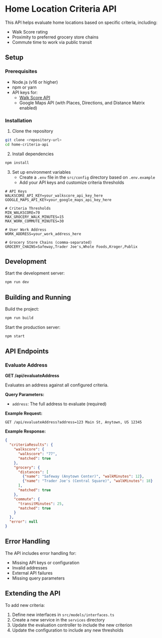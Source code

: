# Home Location Criteria API

This API helps evaluate home locations based on specific criteria, including:
- Walk Score rating
- Proximity to preferred grocery store chains
- Commute time to work via public transit

## Setup

### Prerequisites
- Node.js (v16 or higher)
- npm or yarn
- API keys for:
  - [Walk Score API](https://www.walkscore.com/professional/api.php)
  - Google Maps API (with Places, Directions, and Distance Matrix enabled)

### Installation

1. Clone the repository
```bash
git clone <repository-url>
cd home-criteria-api
```

2. Install dependencies
```bash
npm install
```

3. Set up environment variables
   - Create a `.env` file in the `src/config` directory based on `.env.example`
   - Add your API keys and customize criteria thresholds

```
# API Keys
WALKSCORE_API_KEY=your_walkscore_api_key_here
GOOGLE_MAPS_API_KEY=your_google_maps_api_key_here

# Criteria Thresholds
MIN_WALKSCORE=70
MAX_GROCERY_WALK_MINUTES=15
MAX_WORK_COMMUTE_MINUTES=30

# User Work Address
WORK_ADDRESS=your_work_address_here

# Grocery Store Chains (comma-separated)
GROCERY_CHAINS=Safeway,Trader Joe's,Whole Foods,Kroger,Publix
```

## Development

Start the development server:
```bash
npm run dev
```

## Building and Running

Build the project:
```bash
npm run build
```

Start the production server:
```bash
npm start
```

## API Endpoints

### Evaluate Address

**GET /api/evaluateAddress**

Evaluates an address against all configured criteria.

**Query Parameters:**
- `address`: The full address to evaluate (required)

**Example Request:**
```
GET /api/evaluateAddress?address=123 Main St, Anytown, US 12345
```

**Example Response:**
```json
{
  "criteriaResults": {
    "walkscore": {
      "walkscore": "77",
      "matched": true
    },
    "grocery": {
      "distances": [
        {"name": "Safeway (Anytown Center)", "walkMinutes": 12},
        {"name": "Trader Joe's (Central Square)", "walkMinutes": 18}
      ],
      "matched": true
    },
    "commute": {
      "transitMinutes": 25,
      "matched": true
    }
  },
  "error": null
}
```

## Error Handling

The API includes error handling for:
- Missing API keys or configuration
- Invalid addresses
- External API failures
- Missing query parameters

## Extending the API

To add new criteria:
1. Define new interfaces in `src/models/interfaces.ts`
2. Create a new service in the `services` directory
3. Update the evaluation controller to include the new criterion
4. Update the configuration to include any new thresholds
